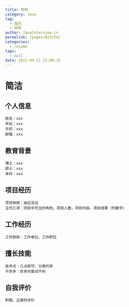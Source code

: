 ```yaml
---
title: 样例
category: Java
tag: 
  - 简历
  - 样例
author: JavaInterview.cn
permalink: /pages/023c5d/
categories: 
  - resume
tags: 
  - null
date: 2022-04-21 22:09:35
---
```



# 简洁
## 个人信息
    姓名：xxx
    年纪：xxx
    手机：xxx
    邮箱：xxx
## 教育背景
    博士：xxx
    硕士：xxx
    本科：xxx
    
## 项目经历
    项目倒排：由近及远
    主列三项：项目中充当的角色，项目人数，项目内容，项目成果（列数字）
    
## 工作经历
    工作倒排：工作单位，工作职位
    
## 擅长技能
    技术点：几点即可，分类列举
    不贪多：贪多对面试不利
    
## 自我评价
    积极、正面的评价




